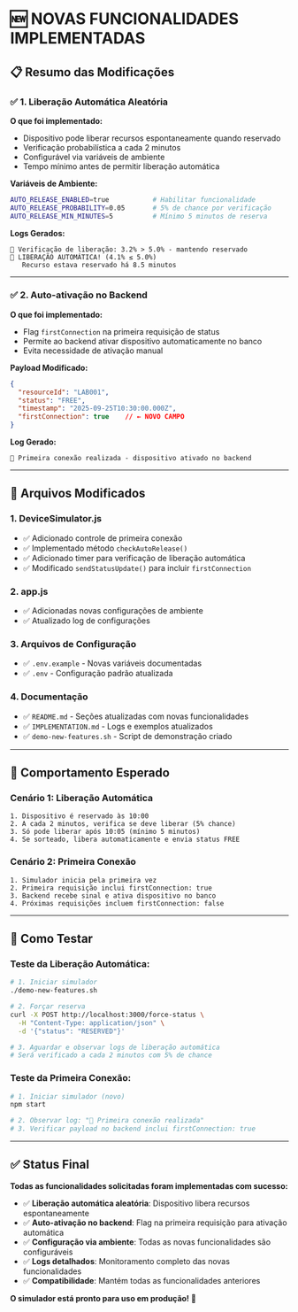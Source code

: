 # 🆕 NOVAS FUNCIONALIDADES IMPLEMENTADAS

## 📋 Resumo das Modificações

### ✅ 1. Liberação Automática Aleatória

**O que foi implementado:**
- Dispositivo pode liberar recursos espontaneamente quando reservado
- Verificação probabilística a cada 2 minutos
- Configurável via variáveis de ambiente
- Tempo mínimo antes de permitir liberação automática

**Variáveis de Ambiente:**
```bash
AUTO_RELEASE_ENABLED=true           # Habilitar funcionalidade
AUTO_RELEASE_PROBABILITY=0.05       # 5% de chance por verificação
AUTO_RELEASE_MIN_MINUTES=5          # Mínimo 5 minutos de reserva
```

**Logs Gerados:**
```
🎲 Verificação de liberação: 3.2% > 5.0% - mantendo reservado
🎲 LIBERAÇÃO AUTOMÁTICA! (4.1% ≤ 5.0%)
   Recurso estava reservado há 8.5 minutos
```

---

### ✅ 2. Auto-ativação no Backend

**O que foi implementado:**
- Flag `firstConnection` na primeira requisição de status
- Permite ao backend ativar dispositivo automaticamente no banco
- Evita necessidade de ativação manual

**Payload Modificado:**
```json
{
  "resourceId": "LAB001",
  "status": "FREE", 
  "timestamp": "2025-09-25T10:30:00.000Z",
  "firstConnection": true    // ← NOVO CAMPO
}
```

**Log Gerado:**
```
🔌 Primeira conexão realizada - dispositivo ativado no backend
```

---

## 🔧 Arquivos Modificados

### 1. **DeviceSimulator.js**
- ✅ Adicionado controle de primeira conexão
- ✅ Implementado método `checkAutoRelease()`
- ✅ Adicionado timer para verificação de liberação automática
- ✅ Modificado `sendStatusUpdate()` para incluir `firstConnection`

### 2. **app.js**
- ✅ Adicionadas novas configurações de ambiente
- ✅ Atualizado log de configurações

### 3. **Arquivos de Configuração**
- ✅ `.env.example` - Novas variáveis documentadas
- ✅ `.env` - Configuração padrão atualizada

### 4. **Documentação**
- ✅ `README.md` - Seções atualizadas com novas funcionalidades
- ✅ `IMPLEMENTATION.md` - Logs e exemplos atualizados
- ✅ `demo-new-features.sh` - Script de demonstração criado

---

## 🎯 Comportamento Esperado

### Cenário 1: Liberação Automática
```
1. Dispositivo é reservado às 10:00
2. A cada 2 minutos, verifica se deve liberar (5% chance)
3. Só pode liberar após 10:05 (mínimo 5 minutos)
4. Se sorteado, libera automaticamente e envia status FREE
```

### Cenário 2: Primeira Conexão
```
1. Simulador inicia pela primeira vez
2. Primeira requisição inclui firstConnection: true
3. Backend recebe sinal e ativa dispositivo no banco
4. Próximas requisições incluem firstConnection: false
```

---

## 🧪 Como Testar

### Teste da Liberação Automática:
```bash
# 1. Iniciar simulador
./demo-new-features.sh

# 2. Forçar reserva
curl -X POST http://localhost:3000/force-status \
  -H "Content-Type: application/json" \
  -d '{"status": "RESERVED"}'

# 3. Aguardar e observar logs de liberação automática
# Será verificado a cada 2 minutos com 5% de chance
```

### Teste da Primeira Conexão:
```bash
# 1. Iniciar simulador (novo)
npm start

# 2. Observar log: "🔌 Primeira conexão realizada"
# 3. Verificar payload no backend inclui firstConnection: true
```

---

## ✅ Status Final

**Todas as funcionalidades solicitadas foram implementadas com sucesso:**

- ✅ **Liberação automática aleatória**: Dispositivo libera recursos espontaneamente
- ✅ **Auto-ativação no backend**: Flag na primeira requisição para ativação automática
- ✅ **Configuração via ambiente**: Todas as novas funcionalidades são configuráveis
- ✅ **Logs detalhados**: Monitoramento completo das novas funcionalidades
- ✅ **Compatibilidade**: Mantém todas as funcionalidades anteriores

**O simulador está pronto para uso em produção! 🚀**